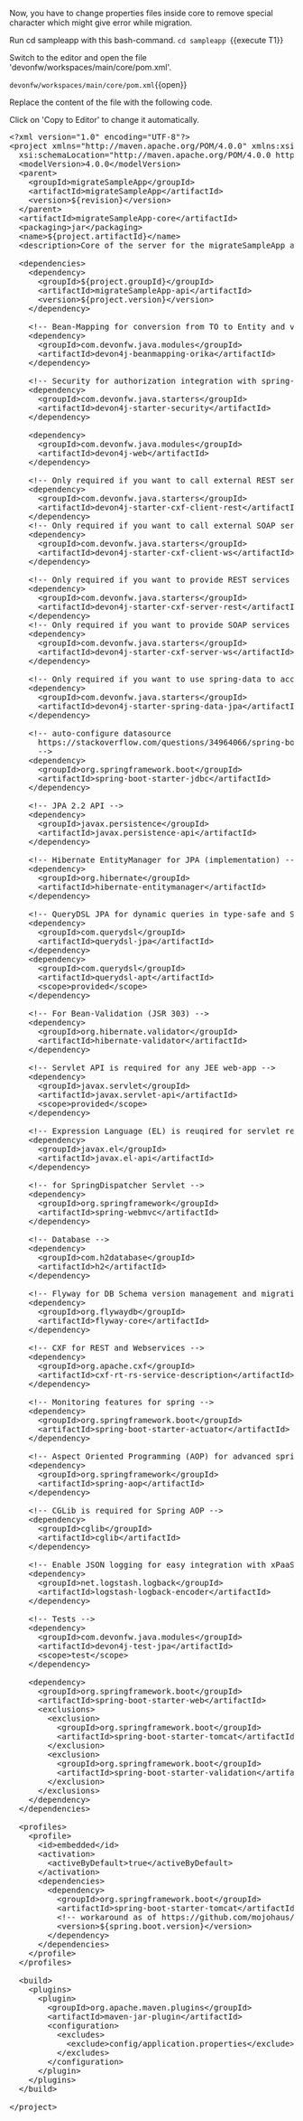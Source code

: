 Now, you have to change properties files inside core to remove special character which might give error while migration.





Run cd sampleapp with this bash-command.
`cd sampleapp `{{execute T1}} 





Switch to the editor and open the file 'devonfw/workspaces/main/core/pom.xml'.

`devonfw/workspaces/main/core/pom.xml`{{open}}




Replace the content of the file with the following code.


Click on 'Copy to Editor' to change it automatically.

<pre class="file" data-filename="devonfw/workspaces/main/core/pom.xml" data-target="replace" data-marker="">
&lt;?xml version=&#34;1.0&#34; encoding=&#34;UTF-8&#34;?&gt;
&lt;project xmlns=&#34;http://maven.apache.org/POM/4.0.0&#34; xmlns:xsi=&#34;http://www.w3.org/2001/XMLSchema-instance&#34;
  xsi:schemaLocation=&#34;http://maven.apache.org/POM/4.0.0 http://maven.apache.org/maven-v4_0_0.xsd&#34;&gt;
  &lt;modelVersion&gt;4.0.0&lt;/modelVersion&gt;
  &lt;parent&gt;
    &lt;groupId&gt;migrateSampleApp&lt;/groupId&gt;
    &lt;artifactId&gt;migrateSampleApp&lt;/artifactId&gt;
    &lt;version&gt;${revision}&lt;/version&gt;
  &lt;/parent&gt;
  &lt;artifactId&gt;migrateSampleApp-core&lt;/artifactId&gt;
  &lt;packaging&gt;jar&lt;/packaging&gt;
  &lt;name&gt;${project.artifactId}&lt;/name&gt;
  &lt;description&gt;Core of the server for the migrateSampleApp application - a simple example based on devon4j.&lt;/description&gt;

  &lt;dependencies&gt;
    &lt;dependency&gt;
      &lt;groupId&gt;${project.groupId}&lt;/groupId&gt;
      &lt;artifactId&gt;migrateSampleApp-api&lt;/artifactId&gt;
      &lt;version&gt;${project.version}&lt;/version&gt;
    &lt;/dependency&gt;

    &lt;!-- Bean-Mapping for conversion from TO to Entity and vice versa --&gt;
    &lt;dependency&gt;
      &lt;groupId&gt;com.devonfw.java.modules&lt;/groupId&gt;
      &lt;artifactId&gt;devon4j-beanmapping-orika&lt;/artifactId&gt;
    &lt;/dependency&gt;

    &lt;!-- Security for authorization integration with spring-security --&gt;
    &lt;dependency&gt;
      &lt;groupId&gt;com.devonfw.java.starters&lt;/groupId&gt;
      &lt;artifactId&gt;devon4j-starter-security&lt;/artifactId&gt;
    &lt;/dependency&gt;

    &lt;dependency&gt;
      &lt;groupId&gt;com.devonfw.java.modules&lt;/groupId&gt;
      &lt;artifactId&gt;devon4j-web&lt;/artifactId&gt;
    &lt;/dependency&gt;

    &lt;!-- Only required if you want to call external REST services within your Java application --&gt;
    &lt;dependency&gt;
      &lt;groupId&gt;com.devonfw.java.starters&lt;/groupId&gt;
      &lt;artifactId&gt;devon4j-starter-cxf-client-rest&lt;/artifactId&gt;
    &lt;/dependency&gt;
    &lt;!-- Only required if you want to call external SOAP services within your Java application --&gt;
    &lt;dependency&gt;
      &lt;groupId&gt;com.devonfw.java.starters&lt;/groupId&gt;
      &lt;artifactId&gt;devon4j-starter-cxf-client-ws&lt;/artifactId&gt;
    &lt;/dependency&gt;

    &lt;!-- Only required if you want to provide REST services within your Java application --&gt;
    &lt;dependency&gt;
      &lt;groupId&gt;com.devonfw.java.starters&lt;/groupId&gt;
      &lt;artifactId&gt;devon4j-starter-cxf-server-rest&lt;/artifactId&gt;
    &lt;/dependency&gt;
    &lt;!-- Only required if you want to provide SOAP services within your Java application --&gt;
    &lt;dependency&gt;
      &lt;groupId&gt;com.devonfw.java.starters&lt;/groupId&gt;
      &lt;artifactId&gt;devon4j-starter-cxf-server-ws&lt;/artifactId&gt;
    &lt;/dependency&gt;

    &lt;!-- Only required if you want to use spring-data to access DB via JPA --&gt;
    &lt;dependency&gt;
      &lt;groupId&gt;com.devonfw.java.starters&lt;/groupId&gt;
      &lt;artifactId&gt;devon4j-starter-spring-data-jpa&lt;/artifactId&gt;
    &lt;/dependency&gt;

    &lt;!-- auto-configure datasource
      https://stackoverflow.com/questions/34964066/spring-boot-doesnt-use-datasource-properties
      --&gt;
    &lt;dependency&gt;
      &lt;groupId&gt;org.springframework.boot&lt;/groupId&gt;
      &lt;artifactId&gt;spring-boot-starter-jdbc&lt;/artifactId&gt;
    &lt;/dependency&gt;

    &lt;!-- JPA 2.2 API --&gt;
    &lt;dependency&gt;
      &lt;groupId&gt;javax.persistence&lt;/groupId&gt;
      &lt;artifactId&gt;javax.persistence-api&lt;/artifactId&gt;
    &lt;/dependency&gt;

    &lt;!-- Hibernate EntityManager for JPA (implementation) --&gt;
    &lt;dependency&gt;
      &lt;groupId&gt;org.hibernate&lt;/groupId&gt;
      &lt;artifactId&gt;hibernate-entitymanager&lt;/artifactId&gt;
    &lt;/dependency&gt;

    &lt;!-- QueryDSL JPA for dynamic queries in type-safe and SQL-injection-safe way --&gt;
    &lt;dependency&gt;
      &lt;groupId&gt;com.querydsl&lt;/groupId&gt;
      &lt;artifactId&gt;querydsl-jpa&lt;/artifactId&gt;
    &lt;/dependency&gt;
    &lt;dependency&gt;
      &lt;groupId&gt;com.querydsl&lt;/groupId&gt;
      &lt;artifactId&gt;querydsl-apt&lt;/artifactId&gt;
      &lt;scope&gt;provided&lt;/scope&gt;
    &lt;/dependency&gt;

    &lt;!-- For Bean-Validation (JSR 303) --&gt;
    &lt;dependency&gt;
      &lt;groupId&gt;org.hibernate.validator&lt;/groupId&gt;
      &lt;artifactId&gt;hibernate-validator&lt;/artifactId&gt;
    &lt;/dependency&gt;

    &lt;!-- Servlet API is required for any JEE web-app --&gt;
    &lt;dependency&gt;
      &lt;groupId&gt;javax.servlet&lt;/groupId&gt;
      &lt;artifactId&gt;javax.servlet-api&lt;/artifactId&gt;
      &lt;scope&gt;provided&lt;/scope&gt;
    &lt;/dependency&gt;

    &lt;!-- Expression Language (EL) is reuqired for servlet related features --&gt;
    &lt;dependency&gt;
      &lt;groupId&gt;javax.el&lt;/groupId&gt;
      &lt;artifactId&gt;javax.el-api&lt;/artifactId&gt;
    &lt;/dependency&gt;

    &lt;!-- for SpringDispatcher Servlet --&gt;
    &lt;dependency&gt;
      &lt;groupId&gt;org.springframework&lt;/groupId&gt;
      &lt;artifactId&gt;spring-webmvc&lt;/artifactId&gt;
    &lt;/dependency&gt;

    &lt;!-- Database --&gt;
    &lt;dependency&gt;
      &lt;groupId&gt;com.h2database&lt;/groupId&gt;
      &lt;artifactId&gt;h2&lt;/artifactId&gt;
    &lt;/dependency&gt;

    &lt;!-- Flyway for DB Schema version management and migration --&gt;
    &lt;dependency&gt;
      &lt;groupId&gt;org.flywaydb&lt;/groupId&gt;
      &lt;artifactId&gt;flyway-core&lt;/artifactId&gt;
    &lt;/dependency&gt;

    &lt;!-- CXF for REST and Webservices --&gt;
    &lt;dependency&gt;
      &lt;groupId&gt;org.apache.cxf&lt;/groupId&gt;
      &lt;artifactId&gt;cxf-rt-rs-service-description&lt;/artifactId&gt;
    &lt;/dependency&gt;

    &lt;!-- Monitoring features for spring --&gt;
    &lt;dependency&gt;
      &lt;groupId&gt;org.springframework.boot&lt;/groupId&gt;
      &lt;artifactId&gt;spring-boot-starter-actuator&lt;/artifactId&gt;
    &lt;/dependency&gt;

    &lt;!-- Aspect Oriented Programming (AOP) for advanced spring features --&gt;
    &lt;dependency&gt;
      &lt;groupId&gt;org.springframework&lt;/groupId&gt;
      &lt;artifactId&gt;spring-aop&lt;/artifactId&gt;
    &lt;/dependency&gt;

    &lt;!-- CGLib is required for Spring AOP --&gt;
    &lt;dependency&gt;
      &lt;groupId&gt;cglib&lt;/groupId&gt;
      &lt;artifactId&gt;cglib&lt;/artifactId&gt;
    &lt;/dependency&gt;

    &lt;!-- Enable JSON logging for easy integration with xPaaS and ELK/Graylog/Splunk/etc. --&gt;
    &lt;dependency&gt;
      &lt;groupId&gt;net.logstash.logback&lt;/groupId&gt;
      &lt;artifactId&gt;logstash-logback-encoder&lt;/artifactId&gt;
    &lt;/dependency&gt;

    &lt;!-- Tests --&gt;
    &lt;dependency&gt;
      &lt;groupId&gt;com.devonfw.java.modules&lt;/groupId&gt;
      &lt;artifactId&gt;devon4j-test-jpa&lt;/artifactId&gt;
      &lt;scope&gt;test&lt;/scope&gt;
    &lt;/dependency&gt;

    &lt;dependency&gt;
      &lt;groupId&gt;org.springframework.boot&lt;/groupId&gt;
      &lt;artifactId&gt;spring-boot-starter-web&lt;/artifactId&gt;
      &lt;exclusions&gt;
        &lt;exclusion&gt;
          &lt;groupId&gt;org.springframework.boot&lt;/groupId&gt;
          &lt;artifactId&gt;spring-boot-starter-tomcat&lt;/artifactId&gt;
        &lt;/exclusion&gt;
        &lt;exclusion&gt;
          &lt;groupId&gt;org.springframework.boot&lt;/groupId&gt;
          &lt;artifactId&gt;spring-boot-starter-validation&lt;/artifactId&gt;
        &lt;/exclusion&gt;
      &lt;/exclusions&gt;
    &lt;/dependency&gt;
  &lt;/dependencies&gt;

  &lt;profiles&gt;
    &lt;profile&gt;
      &lt;id&gt;embedded&lt;/id&gt;
      &lt;activation&gt;
        &lt;activeByDefault&gt;true&lt;/activeByDefault&gt;
      &lt;/activation&gt;
      &lt;dependencies&gt;
        &lt;dependency&gt;
          &lt;groupId&gt;org.springframework.boot&lt;/groupId&gt;
          &lt;artifactId&gt;spring-boot-starter-tomcat&lt;/artifactId&gt;
          &lt;!-- workaround as of https://github.com/mojohaus/flatten-maven-plugin/issues/70 --&gt;
          &lt;version&gt;${spring.boot.version}&lt;/version&gt;
        &lt;/dependency&gt;
      &lt;/dependencies&gt;
    &lt;/profile&gt;
  &lt;/profiles&gt;

  &lt;build&gt;
    &lt;plugins&gt;
      &lt;plugin&gt;
        &lt;groupId&gt;org.apache.maven.plugins&lt;/groupId&gt;
        &lt;artifactId&gt;maven-jar-plugin&lt;/artifactId&gt;
        &lt;configuration&gt;
          &lt;excludes&gt;
            &lt;exclude&gt;config/application.properties&lt;/exclude&gt;
          &lt;/excludes&gt;
        &lt;/configuration&gt;
      &lt;/plugin&gt;
    &lt;/plugins&gt;
  &lt;/build&gt;

&lt;/project&gt;</pre>

